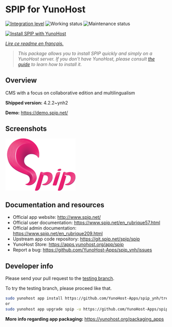 <!--
N.B.: This README was automatically generated by https://github.com/YunoHost/apps/tree/master/tools/README-generator
It shall NOT be edited by hand.
-->

# SPIP for YunoHost

[![Integration level](https://dash.yunohost.org/integration/spip.svg)](https://dash.yunohost.org/appci/app/spip) ![Working status](https://ci-apps.yunohost.org/ci/badges/spip.status.svg) ![Maintenance status](https://ci-apps.yunohost.org/ci/badges/spip.maintain.svg)

[![Install SPIP with YunoHost](https://install-app.yunohost.org/install-with-yunohost.svg)](https://install-app.yunohost.org/?app=spip)

*[Lire ce readme en français.](./README_fr.md)*

> *This package allows you to install SPIP quickly and simply on a YunoHost server.
If you don't have YunoHost, please consult [the guide](https://yunohost.org/#/install) to learn how to install it.*

## Overview

CMS with a focus on collaborative edition and multilingualism

**Shipped version:** 4.2.2~ynh2

**Demo:** https://demo.spip.net/

## Screenshots

![Screenshot of SPIP](./doc/screenshots/220px-Logo_SPIP.png)

## Documentation and resources

* Official app website: <http://www.spip.net/>
* Official user documentation: <https://www.spip.net/en_rubrique57.html>
* Official admin documentation: <https://www.spip.net/en_rubrique209.html>
* Upstream app code repository: <https://git.spip.net/spip/spip>
* YunoHost Store: <https://apps.yunohost.org/app/spip>
* Report a bug: <https://github.com/YunoHost-Apps/spip_ynh/issues>

## Developer info

Please send your pull request to the [testing branch](https://github.com/YunoHost-Apps/spip_ynh/tree/testing).

To try the testing branch, please proceed like that.

``` bash
sudo yunohost app install https://github.com/YunoHost-Apps/spip_ynh/tree/testing --debug
or
sudo yunohost app upgrade spip -u https://github.com/YunoHost-Apps/spip_ynh/tree/testing --debug
```

**More info regarding app packaging:** <https://yunohost.org/packaging_apps>

